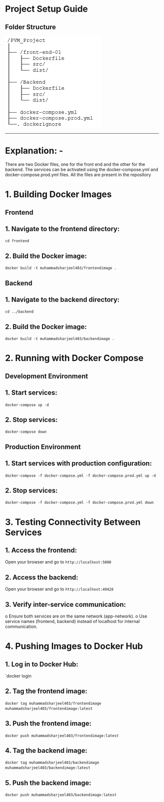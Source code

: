 # Project Setup Guide
## Folder Structure
![alt text](image.png)
________________________________________
# Explanation: -
There are two Docker files, one for the front end and the other for the backend. The services can be activated using the docker-compose.yml and docker-compose.prod.yml files. All the files are present in the repository 
# 1. Building Docker Images
## Frontend
## 1.	Navigate to the frontend directory:
`cd frontend`
## 2.	Build the Docker image:
`docker build -t muhammadsharjeel403/frontendimage .`
## Backend
## 1.	Navigate to the backend directory:
`cd ../backend`
## 2.	Build the Docker image:
`docker build -t muhammadsharjeel403/backendimage .`

#  2. Running with Docker Compose
## Development Environment
## 1.	Start services:
`docker-compose up -d`
## 2.	Stop services:
`docker-compose down`
## Production Environment
## 1.	Start services with production configuration:
`docker-compose -f docker-compose.yml -f docker-compose.prod.yml up -d`
## 2.	Stop services:
`docker-compose -f docker-compose.yml -f docker-compose.prod.yml down`

# 3. Testing Connectivity Between Services
## 1.	Access the frontend:
Open your browser and go to `http://localhost:5000`
## 2.	Access the backend:
Open your browser and go to `http://localhost:49428`
## 3.	Verify inter-service communication:
o	Ensure both services are on the same network (app-network).
o	Use service names (frontend, backend) instead of localhost for internal communication.

# 4. Pushing Images to Docker Hub
## 1.	Log in to Docker Hub:
`docker login
## 2.	Tag the frontend image:
`docker tag muhammadsharjeel403/frontendimage muhammadsharjeel403/frontendimage:latest`
## 3.	Push the frontend image:
`docker push muhammadsharjeel403/frontendimage:latest`
## 4.	Tag the backend image:
`docker tag muhammadsharjeel403/backendimage muhammadsharjeel403/backendimage:latest`
## 5.	Push the backend image:
`docker push muhammadsharjeel403/backendimage:latest`


